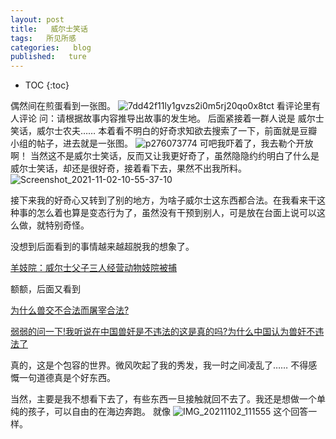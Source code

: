 ```yaml
---
layout: post
title:   威尔士笑话
tags:   所见所感
categories:   blog
published:   ture
---
```


* TOC
{:toc}

偶然间在煎蛋看到一张图。
![7dd42f11ly1gvzs2i0m5rj20qo0x8tct](https://cdn.jsdelivr.net/gh/zhwly/tuku1@main/趣图/7dd42f11ly1gvzs2i0m5rj20qo0x8tct.jpg)
看评论里有人评论
问：请根据故事内容推导出故事的发生地。
后面紧接着一群人说是
威尔士笑话，威尔士农夫……
本着看不明白的好奇求知欲去搜索了一下，前面就是豆瓣小组的帖子，进去就是一张图。
![p276073774](https://cdn.jsdelivr.net/gh/zhwly/tuku1@main/趣图/p276073774.webp)
可吧我吓着了，我去勒个开放啊！
当然这不是威尔士笑话，反而又让我更好奇了，虽然隐隐约约明白了什么是威尔士笑话，却还是很好奇，接着看下去，果然不出我所料。
![Screenshot_2021-11-02-10-55-37-10](https://cdn.jsdelivr.net/gh/zhwly/tuku1@main/趣图/Screenshot_2021-11-02-10-55-37-10.jpg)



接下来我的好奇心又转到了别的地方，为啥子威尔士这东西都合法。在我看来干这种事的怎么着也算是变态行为了，虽然没有干预到别人，可是放在台面上说可以这么做，就特别奇怪。

没想到后面看到的事情越来越超脱我的想象了。

[羊妓院：威尔士父子三人经营动物妓院被捕](https://www.570004.com/quanqiuzixun/20201228/7064.html)

额额，后面又看到

[为什么兽交不合法而屠宰合法?](https://www.zhihu.com/tardis/sogou/ans/42855591)

[弱弱的问一下!我听说在中国兽奸是不违法的这是真的吗?为什么中国认为兽奸不违法了](https://wenwen.sogou.com/z/q767160749.htm?rcer=Q9PEmkJaYYK0AK2xc)

真的，这是个包容的世界。微风吹起了我的秀发，我一时之间凌乱了……
不得感慨一句道德真是个好东西。

当然，主要是我不想看下去了，有些东西一旦接触就回不去了。我还是想做一个单纯的孩子，可以自由的在海边奔跑。
就像
![IMG_20211102_111555](https://cdn.jsdelivr.net/gh/zhwly/tuku1@main/趣图/IMG_20211102_111555.jpg)
这个回答一样。




